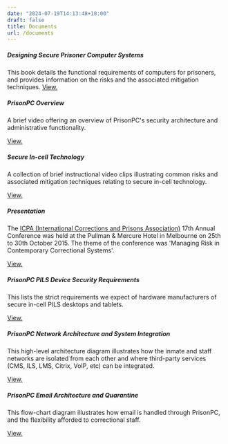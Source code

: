 ```yaml
---
date: "2024-07-19T14:13:48+10:00"
draft: false
title: Documents
url: /documents
---
```


##### Designing Secure Prisoner Computer Systems

This book details the functional requirements of computers for prisoners, and provides information on the risks and the associated mitigation techniques.
[View.](../design-book)

##### PrisonPC Overview

A brief video offering an overview of PrisonPC's security architecture and administrative functionality.

[View.](../overview)

##### Secure In-cell Technology

A collection of brief instructional video clips illustrating common risks and associated mitigation techniques relating to secure in-cell technology.

[View.](../secure-in-cell-technology)

##### Presentation

The [ICPA (International Corrections and Prisons Association)](http://www.icpa.ca/melbourne2015) 17th Annual Conference was held at the Pullman & Mercure Hotel in Melbourne on 25th to 30th October 2015. The theme of the conference was 'Managing Risk in Contemporary Correctional Systems'.

[View.](../PrisonPC%20Presentation.pdf)

##### PrisonPC PILS Device Security Requirements

This lists the strict requirements we expect of hardware manufacturers of secure in-cell PILS desktops and tablets.

[View.](../pils-device-security-requirements)

##### PrisonPC Network Architecture and System Integration

This high-level architecture diagram illustrates how the inmate and staff networks are isolated from each other and where third-party services (CMS, ILS, LMS, Citrix, VoIP, etc) can be integrated.

[View.](../prisonpc-network-architecture)

##### PrisonPC Email Architecture and Quarantine

This flow-chart diagram illustrates how email is handled through PrisonPC, and the flexibility afforded to correctional staff.

[View.](../prisonpc-email-architecture)
